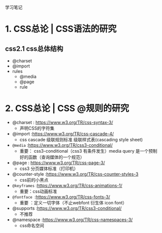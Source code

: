学习笔记

# 1. CSS总论 | CSS语法的研究

 
## css2.1 css总体结构
- @charset
- @import
- rules
  - @media
  - @page
  - rule

# 2. CSS总论 | CSS @规则的研究
- @charset : https://www.w3.org/TR/css-syntax-3/
  - 声明CSS的字符集
- @import :https://www.w3.org/TR/css-cascade-4/
  - css cascade 级联规则标准 级联样式表(cascading style sheet)
- `@media` :https://www.w3.org/TR/css3-conditional/
  - 重要： css3-conditional（css3 有条件发生）media query 是一个预制好的函数（查询媒体的一个规范）
- @page : https://www.w3.org/TR/css-page-3/
  - css3 分页媒体标准（打印机）
- @counter-style :https://www.w3.org/TR/css-counter-styles-3 
  - css前的小黑点
- `@keyframes` :https://www.w3.org/TR/css-animations-1/
  - 重要：css动画标准
- `@fontface `:https://www.w3.org/TR/css-fonts-3/
  - 重要 ：定义一切字体（不止webfont 衍生体 icon font）
- @supports :https://www.w3.org/TR/css3-conditional/
  - 不推荐
- @namespace :https://www.w3.org/TR/css-namespaces-3/
  - css命名空间